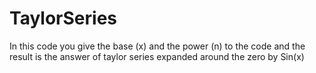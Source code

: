 # TaylorSeries
In this code you give the base (x) and the power (n) to the code and the result is the answer of taylor series expanded around the zero by Sin(x) 
